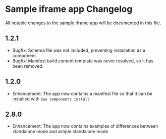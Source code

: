 # Sample iframe app Changelog

All notable changes to the sample iframe app will be documented in this file.

## 1.2.1
- Bugfix: Schema file was not included, preventing installation as a component
- Bugfix: Manifest build content template was never resolved, so it has been removed.


## 1.2.0

- Enhancement: The app now contains a manifest file so that it can be installed with `zwe components install`

## 2.8.0

- Enhancement: The app now contains examples of differences between standalone mode and simple standalone mode
